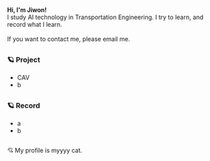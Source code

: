 **Hi, I'm Jiwon!** <br/>
I study AI technology in Transportation Engineering. I try to learn, and record what I learn. <br/><br/>
If you want to contact me, please email me. <br/>
##
### 🪐 Project 
- CAV
- b

## 
### 🪐 Record
- a
- b

##
💘 My profile is myyyy cat.
